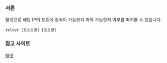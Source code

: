 ### 서론

텔넷으로 해당 IP의 포트에 접속이 가능한지 파악 가능한지 여부를 따져볼 수 있습니다.

```shell
telnet [호스트명] [포트명]
```

### 참고 사이트

[텔넷](https://extbrain.tistory.com/103)
